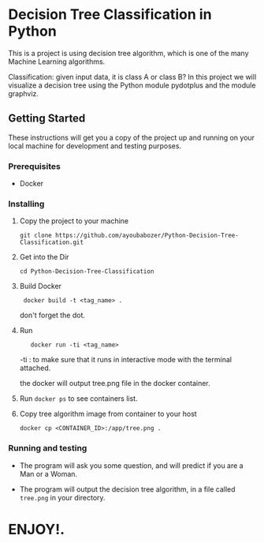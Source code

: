 
# Decision Tree Classification in Python
This is a project is using decision tree algorithm, which is one of the many Machine Learning algorithms.

Classification: given input data, it is class A or class B?
In this project we will visualize a decision tree using the Python module pydotplus and the module graphviz.

## Getting Started

These instructions will get you a copy of the project up and running on your local machine for development and testing purposes.

### Prerequisites
 - Docker
 
 ### Installing
 
 1. Copy the project to your machine
 
     ```
     git clone https://github.com/ayoubabozer/Python-Decision-Tree-Classification.git
     ```
 
 2. Get into the Dir 
     ```
     cd Python-Decision-Tree-Classification
     ```
    
 3. Build Docker
 
    ```
     docker build -t <tag_name> .
    ```
    
    don't forget the dot.
 
 4. Run
 
     ```
        docker run -ti <tag_name>
     ```
     
     -ti : to make sure that it runs in interactive mode with the terminal attached.
     
     the docker will output tree.png file in the docker container.
     
 5. Run ```docker ps``` to see containers list.
 
 6. Copy tree algorithm image from container to your host
    ```
    docker cp <CONTAINER_ID>:/app/tree.png .
    ```

    


### Running and testing
- The program will ask you some question, and will predict if you are a Man or a Woman.

- The program will output the decision tree algorithm, in a file called `tree.png` in your directory.

# ENJOY!.
